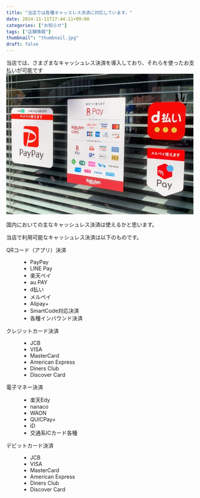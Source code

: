 ```yaml
---
title: "当店では各種キャッスレス決済に対応しています。"
date: 2024-11-11T17:44:11+09:00
categories: ["お知らせ"]
tags: ["店舗情報"]
thumbnail": "thumbnail.jpg"
draft: false
---
```

当店では、さまざまなキャッシュレス決済を導入しており、それらを使ったお支払いが可能です![お店のガラスにもキャッシュレス決済ができることが分かるシールを貼っています](thumbnail.jpg)

国内においての主なキャッシュレス決済は使えるかと思います。

当店で利用可能なキャッシュレス決済は以下のものです。

<dl>
<dt>QRコード（アプリ）決済</dt>
<dd>

- PayPay
- LINE Pay
- 楽天ペイ
- au PAY
- d払い
- メルペイ
- Alipay+
- SmartCode対応決済
- 各種インバウンド決済

</dd>
<dt>クレジットカード決済</dt>
<dd>

- JCB
- VISA
- MasterCard
- American Express
- Diners Club
- Discover Card

</dd>
<dt>電子マネー決済</dt>
<dd>

- 楽天Edy
- nanaco
- WAON
- QUICPay+
- iD
- 交通系ICカード各種

</dd>
<dt>デビットカード決済</dt>
<dd>

- JCB
- VISA
- MasterCard
- American Express
- Diners Club
- Discover Card

</dd>
</dl>
